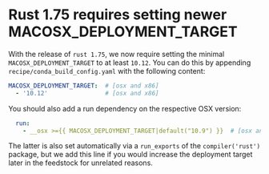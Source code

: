 # Rust 1.75 requires setting newer MACOSX_DEPLOYMENT_TARGET

With the release of `rust 1.75`, we now require setting the minimal
`MACOSX_DEPLOYMENT_TARGET` to at least `10.12`. You can do this by appending
`recipe/conda_build_config.yaml` with the following content:

```yaml
MACOSX_DEPLOYMENT_TARGET:  # [osx and x86]
  - '10.12'                # [osx and x86]
```

You should also add a run dependency on the respective OSX version:

```yaml
  run:
    - __osx >={{ MACOSX_DEPLOYMENT_TARGET|default("10.9") }}  # [osx and x86_64]
```

The latter is also set automatically via a `run_exports` of
the `compiler('rust')` package, but we add this line if you would increase
the deployment target later in the feedstock for unrelated reasons.
